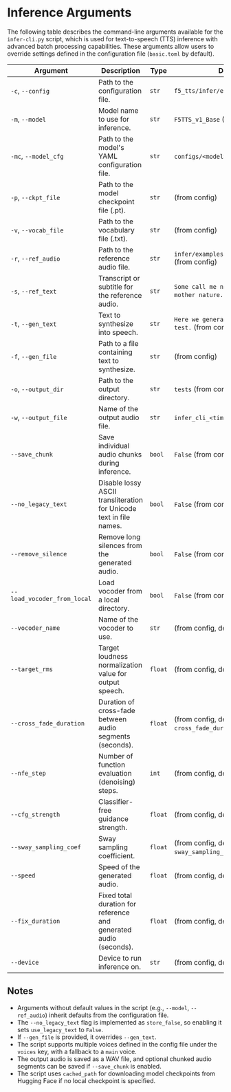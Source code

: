 # Inference Arguments

The following table describes the command-line arguments available for the `infer-cli.py` script, which is used for text-to-speech (TTS) inference with advanced batch processing capabilities. These arguments allow users to override settings defined in the configuration file (`basic.toml` by default).

| Argument | Description | Type | Default Value | Notes |
|----------|-------------|------|---------------|-------|
| `-c`, `--config` | Path to the configuration file. | `str` | `f5_tts/infer/examples/basic/basic.toml` | Specifies the TOML configuration file to use. |
| `-m`, `--model` | Model name to use for inference. | `str` | `F5TTS_v1_Base` (from config) | Options: `F5TTS_v1_Base`, `F5TTS_Base`, `E2TTS_Base`, etc. |
| `-mc`, `--model_cfg` | Path to the model's YAML configuration file. | `str` | `configs/<model>.yaml` (from config) | Defines model-specific settings. |
| `-p`, `--ckpt_file` | Path to the model checkpoint file (.pt). | `str` | (from config) | Leave blank to use default checkpoint. |
| `-v`, `--vocab_file` | Path to the vocabulary file (.txt). | `str` | (from config) | Leave blank to use default vocabulary. |
| `-r`, `--ref_audio` | Path to the reference audio file. | `str` | `infer/examples/basic/basic_ref_en.wav` (from config) | Used as a reference for voice synthesis. |
| `-s`, `--ref_text` | Transcript or subtitle for the reference audio. | `str` | `Some call me nature, others call me mother nature.` (from config) | Text corresponding to the reference audio. |
| `-t`, `--gen_text` | Text to synthesize into speech. | `str` | `Here we generate something just for test.` (from config) | Ignored if `--gen_file` is provided. |
| `-f`, `--gen_file` | Path to a file containing text to synthesize. | `str` | (from config) | Overrides `--gen_text` if specified. |
| `-o`, `--output_dir` | Path to the output directory. | `str` | `tests` (from config) | Directory where generated audio files are saved. |
| `-w`, `--output_file` | Name of the output audio file. | `str` | `infer_cli_<timestamp>.wav` (from config) | Timestamp format: `%Y%m%d_%H%M%S`. |
| `--save_chunk` | Save individual audio chunks during inference. | `bool` | `False` (from config) | If enabled, saves chunks to `<output_dir>/<output_file>_chunks/`. |
| `--no_legacy_text` | Disable lossy ASCII transliteration for Unicode text in file names. | `bool` | `False` (from config) | If disabled, uses Unicode in file names; warns if used with `--save_chunk`. |
| `--remove_silence` | Remove long silences from the generated audio. | `bool` | `False` (from config) | Applies silence removal post-processing. |
| `--load_vocoder_from_local` | Load vocoder from a local directory. | `bool` | `False` (from config) | Uses `../checkpoints/vocos-mel-24khz` or similar if enabled. |
| `--vocoder_name` | Name of the vocoder to use. | `str` | (from config, defaults to `mel_spec_type`) | Options: `vocos`, `bigvgan`. |
| `--target_rms` | Target loudness normalization value for output speech. | `float` | (from config, defaults to `target_rms`) | Adjusts audio loudness. |
| `--cross_fade_duration` | Duration of cross-fade between audio segments (seconds). | `float` | (from config, defaults to `cross_fade_duration`) | Smooths transitions between segments. |
| `--nfe_step` | Number of function evaluation (denoising) steps. | `int` | (from config, defaults to `nfe_step`) | Controls inference quality. |
| `--cfg_strength` | Classifier-free guidance strength. | `float` | (from config, defaults to `cfg_strength`) | Influences generation quality. |
| `--sway_sampling_coef` | Sway sampling coefficient. | `float` | (from config, defaults to `sway_sampling_coef`) | Affects sampling behavior. |
| `--speed` | Speed of the generated audio. | `float` | (from config, defaults to `speed`) | Adjusts playback speed. |
| `--fix_duration` | Fixed total duration for reference and generated audio (seconds). | `float` | (from config, defaults to `fix_duration`) | Enforces a specific duration. |
| `--device` | Device to run inference on. | `str` | (from config, defaults to `device`) | E.g., `cpu`, `cuda`. |

## Notes
- Arguments without default values in the script (e.g., `--model`, `--ref_audio`) inherit defaults from the configuration file.
- The `--no_legacy_text` flag is implemented as `store_false`, so enabling it sets `use_legacy_text` to `False`.
- If `--gen_file` is provided, it overrides `--gen_text`.
- The script supports multiple voices defined in the config file under the `voices` key, with a fallback to a `main` voice.
- The output audio is saved as a WAV file, and optional chunked audio segments can be saved if `--save_chunk` is enabled.
- The script uses `cached_path` for downloading model checkpoints from Hugging Face if no local checkpoint is specified.